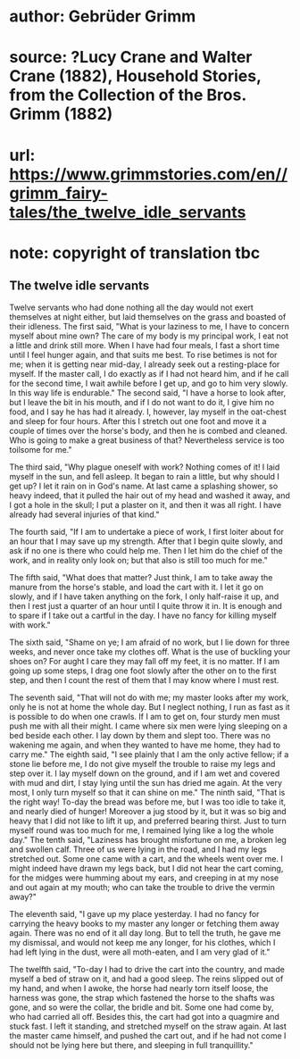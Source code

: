 # author: Gebrüder Grimm
# source: ?Lucy Crane and Walter Crane (1882), Household Stories, from the Collection of the Bros. Grimm (1882)
# url: https://www.grimmstories.com/en//grimm_fairy-tales/the_twelve_idle_servants
# note: copyright of translation tbc

## The twelve idle servants 

Twelve servants who had done nothing all the day would not exert
themselves at night either, but laid themselves on the grass and boasted
of their idleness. The first said, "What is your laziness to me, I have
to concern myself about mine own? The care of my body is my principal
work, I eat not a little and drink still more. When I have had four
meals, I fast a short time until I feel hunger again, and that suits me
best. To rise betimes is not for me; when it is getting near mid-day, I
already seek out a resting-place for myself. If the master call, I do
exactly as if I had not heard him, and if he call for the second time, I
wait awhile before I get up, and go to him very slowly. In this way life
is endurable."
The second said, "I have a horse to look after, but I leave the bit in
his mouth, and if I do not want to do it, I give him no food, and I say
he has had it already. I, however, lay myself in the oat-chest and sleep
for four hours. After this I stretch out one foot and move it a couple
of times over the horse's body, and then he is combed and cleaned. Who
is going to make a great business of that? Nevertheless service is too
toilsome for me."

The third said, "Why plague oneself with work? Nothing comes of it! I
laid myself in the sun, and fell asleep. It began to rain a little, but
why should I get up? I let it rain on in God's name. At last came a
splashing shower, so heavy indeed, that it pulled the hair out of my
head and washed it away, and I got a hole in the skull; I put a plaster
on it, and then it was all right. I have already had several injuries of
that kind."

The fourth said, "If I am to undertake a piece of work, I first loiter
about for an hour that I may save up my strength. After that I begin
quite slowly, and ask if no one is there who could help me. Then I let
him do the chief of the work, and in reality only look on; but that also
is still too much for me."

The fifth said, "What does that matter? Just think, I am to take away
the manure from the horse's stable, and load the cart with it. I let it
go on slowly, and if I have taken anything on the fork, I only
half-raise it up, and then I rest just a quarter of an hour until I
quite throw it in. It is enough and to spare if I take out a cartful in
the day. I have no fancy for killing myself with work."

The sixth said, "Shame on ye; I am afraid of no work, but I lie down
for three weeks, and never once take my clothes off. What is the use of
buckling your shoes on? For aught I care they may fall off my feet, it
is no matter. If I am going up some steps, I drag one foot slowly after
the other on to the first step, and then I count the rest of them that I
may know where I must rest.

The seventh said, "That will not do with me; my master looks after my
work, only he is not at home the whole day. But I neglect nothing, I run
as fast as it is possible to do when one crawls. If I am to get on, four
sturdy men must push me with all their might. I came where six men were
lying sleeping on a bed beside each other. I lay down by them and slept
too. There was no wakening me again, and when they wanted to have me
home, they had to carry me." The eighth said, "I see plainly that I am
the only active fellow; if a stone lie before me, I do not give myself
the trouble to raise my legs and step over it. I lay myself down on the
ground, and if I am wet and covered with mud and dirt, I stay lying
until the sun has dried me again. At the very most, I only turn myself
so that it can shine on me." The ninth said, "That is the right way!
To-day the bread was before me, but I was too idle to take it, and
nearly died of hunger! Moreover a jug stood by it, but it was so big and
heavy that I did not like to lift it up, and preferred bearing thirst.
Just to turn myself round was too much for me, I remained lying like a
log the whole day." The tenth said, "Laziness has brought misfortune
on me, a broken leg and swollen calf. Three of us were lying in the
road, and I had my legs stretched out. Some one came with a cart, and
the wheels went over me. I might indeed have drawn my legs back, but I
did not hear the cart coming, for the midges were humming about my ears,
and creeping in at my nose and out again at my mouth; who can take the
trouble to drive the vermin away?"

The eleventh said, "I gave up my place yesterday. I had no fancy for
carrying the heavy books to my master any longer or fetching them away
again. There was no end of it all day long. But to tell the truth, he
gave me my dismissal, and would not keep me any longer, for his clothes,
which I had left lying in the dust, were all moth-eaten, and I am very
glad of it."

The twelfth said, "To-day I had to drive the cart into the country, and
made myself a bed of straw on it, and had a good sleep. The reins
slipped out of my hand, and when I awoke, the horse had nearly torn
itself loose, the harness was gone, the strap which fastened the horse
to the shafts was gone, and so were the collar, the bridle and bit. Some
one had come by, who had carried all off. Besides this, the cart had got
into a quagmire and stuck fast. I left it standing, and stretched myself
on the straw again. At last the master came himself, and pushed the cart
out, and if he had not come I should not be lying here but there, and
sleeping in full tranquillity."
